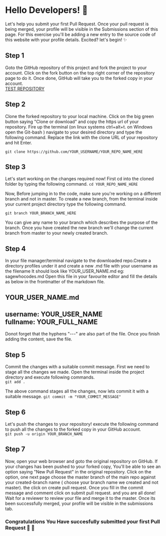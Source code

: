 # Hello Developers! :wave:	 
Let's help you submit your first Pull Request.
Once your pull request is being merged, your profile will be visible in the Submissions section of this page. For this exercise you'll be adding a new entry to the source code of this website with your profile details. Excited?  let's begin! :sparkles:
## Step 1
Goto the GitHub repository of this project and fork the project to your account. Click on the fork button on the top right corner of the repository page to do it. Once done, GitHub will take you to the forked copy in your account.
<br/>
[TEST REPOSITORY](https://github.com/sagewhocodes/GIT-TESTING)
## Step 2
Clone the forked repository to your local machine. Click on the big green button saying "Clone or download" and copy the https url of your repository. Fire up the terminal (on linux systems ctrl+alt+t. on Windows open the Git-bash ) navigate to your desired directory and type the following command. Replace the link with the clone URL of your repository and hit Enter.

`git clone https://github.com/YOUR_USERNAME/YOUR_REPO_NAME_HERE `

## Step 3
Let's start working on the changes required now! First cd into the cloned folder by typing the following command.
`cd YOUR_REPO_NAME_HERE`

Now, Before jumping in to the code, make sure you're working on a different branch and not in master. To create a new branch, from the terminal inside your current project directory type the following command. 

`git branch YOUR_BRANCH_NAME_HERE`

You can give any name to your branch which describes the purpose of the branch.
Once you have created the new branch we'll change the current branch from master to your newly created branch. 

## Step 4
In your  file manager/terminal navigate to the downloaded repo.Create a directory  profiles under it and create a new .md file with your username as the filename
It should look like YOUR_USER_NAME.md eg: sagewhocodes.md
Open this file in your favourite editor and fill the details as below in the frontmatter of the markdown file.

YOUR_USER_NAME.md
---
username: YOUR_USER_NAME<br/>
fullname: YOUR_FULL_NAME
---
Donot forget that the hyphens "---" are also part of the file. Once you finish adding the content, save the file.

## Step 5
Commit the changes with a suitable commit message. First we need to stage all the changes we made. Open the terminal inside the project directory and execute following commands.<br/>
`git add .`

The above command stages all the changes, now lets commit it with a suitable message.
`git commit -m "YOUR_COMMIT_MESSAGE"`

## Step 6
Let's push the changes to your repository! execute the following command to push all the changes to the forked copy in your GitHub account.<br/>
`git push -u origin YOUR_BRANCH_NAME`

## Step 7
Now, open your web browser and goto the original repository on GitHub. If your changes has been pushed to your forked copy, You'll be able to see an option saying "New Pull Request" in the original repository. Click on the option, one next page choose the master branch of the main repo against your created-branch name ( choose your branch name we created and not master). the click on create pull request. 
Once you fill in the commit message and comment click on submit pull request.
and you are all done!  
Wait for a reviewer to review your file and merge it to the master. Once its been successfully merged, your profile will be visible in the submissions tab. 

### Congratulations You Have succesfully submitted your first Pull Request :tada: :tada: